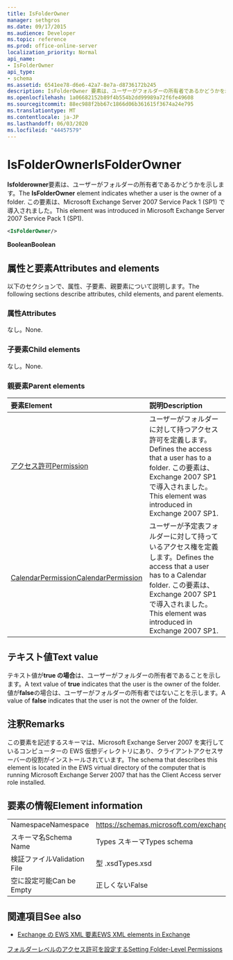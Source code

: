 ```yaml
---
title: IsFolderOwner
manager: sethgros
ms.date: 09/17/2015
ms.audience: Developer
ms.topic: reference
ms.prod: office-online-server
localization_priority: Normal
api_name:
- IsFolderOwner
api_type:
- schema
ms.assetid: 6541ee78-d6e6-42a7-8e7a-d8736172b245
description: IsFolderOwner 要素は、ユーザーがフォルダーの所有者であるかどうかを示します。 この要素は、Microsoft Exchange Server 2007 Service Pack 1 (SP1) で導入されました。
ms.openlocfilehash: 1a06682152b89f4b554b2dd99989a72f6fe49608
ms.sourcegitcommit: 88ec988f2bb67c1866d06b361615f3674a24e795
ms.translationtype: MT
ms.contentlocale: ja-JP
ms.lasthandoff: 06/03/2020
ms.locfileid: "44457579"
---
```

# <a name="isfolderowner"></a><span data-ttu-id="3f3cd-104">IsFolderOwner</span><span class="sxs-lookup"><span data-stu-id="3f3cd-104">IsFolderOwner</span></span>

<span data-ttu-id="3f3cd-105">**Isfolderowner**要素は、ユーザーがフォルダーの所有者であるかどうかを示します。</span><span class="sxs-lookup"><span data-stu-id="3f3cd-105">The **IsFolderOwner** element indicates whether a user is the owner of a folder.</span></span> <span data-ttu-id="3f3cd-106">この要素は、Microsoft Exchange Server 2007 Service Pack 1 (SP1) で導入されました。</span><span class="sxs-lookup"><span data-stu-id="3f3cd-106">This element was introduced in Microsoft Exchange Server 2007 Service Pack 1 (SP1).</span></span> 
  
```xml
<IsFolderOwner/>
```

 <span data-ttu-id="3f3cd-107">**Boolean**</span><span class="sxs-lookup"><span data-stu-id="3f3cd-107">**Boolean**</span></span>
## <a name="attributes-and-elements"></a><span data-ttu-id="3f3cd-108">属性と要素</span><span class="sxs-lookup"><span data-stu-id="3f3cd-108">Attributes and elements</span></span>

<span data-ttu-id="3f3cd-109">以下のセクションで、属性、子要素、親要素について説明します。</span><span class="sxs-lookup"><span data-stu-id="3f3cd-109">The following sections describe attributes, child elements, and parent elements.</span></span>
  
### <a name="attributes"></a><span data-ttu-id="3f3cd-110">属性</span><span class="sxs-lookup"><span data-stu-id="3f3cd-110">Attributes</span></span>

<span data-ttu-id="3f3cd-111">なし。</span><span class="sxs-lookup"><span data-stu-id="3f3cd-111">None.</span></span>
  
### <a name="child-elements"></a><span data-ttu-id="3f3cd-112">子要素</span><span class="sxs-lookup"><span data-stu-id="3f3cd-112">Child elements</span></span>

<span data-ttu-id="3f3cd-113">なし。</span><span class="sxs-lookup"><span data-stu-id="3f3cd-113">None.</span></span>
  
### <a name="parent-elements"></a><span data-ttu-id="3f3cd-114">親要素</span><span class="sxs-lookup"><span data-stu-id="3f3cd-114">Parent elements</span></span>

|<span data-ttu-id="3f3cd-115">**要素**</span><span class="sxs-lookup"><span data-stu-id="3f3cd-115">**Element**</span></span>|<span data-ttu-id="3f3cd-116">**説明**</span><span class="sxs-lookup"><span data-stu-id="3f3cd-116">**Description**</span></span>|
|:-----|:-----|
|[<span data-ttu-id="3f3cd-117">アクセス許可</span><span class="sxs-lookup"><span data-stu-id="3f3cd-117">Permission</span></span>](permission.md) <br/> |<span data-ttu-id="3f3cd-118">ユーザーがフォルダーに対して持つアクセス許可を定義します。</span><span class="sxs-lookup"><span data-stu-id="3f3cd-118">Defines the access that a user has to a folder.</span></span> <span data-ttu-id="3f3cd-119">この要素は、Exchange 2007 SP1 で導入されました。</span><span class="sxs-lookup"><span data-stu-id="3f3cd-119">This element was introduced in Exchange 2007 SP1.</span></span>  <br/> |
|[<span data-ttu-id="3f3cd-120">CalendarPermission</span><span class="sxs-lookup"><span data-stu-id="3f3cd-120">CalendarPermission</span></span>](calendarpermission.md) <br/> |<span data-ttu-id="3f3cd-121">ユーザーが予定表フォルダーに対して持っているアクセス権を定義します。</span><span class="sxs-lookup"><span data-stu-id="3f3cd-121">Defines the access that a user has to a Calendar folder.</span></span> <span data-ttu-id="3f3cd-122">この要素は、Exchange 2007 SP1 で導入されました。</span><span class="sxs-lookup"><span data-stu-id="3f3cd-122">This element was introduced in Exchange 2007 SP1.</span></span>  <br/> |
   
## <a name="text-value"></a><span data-ttu-id="3f3cd-123">テキスト値</span><span class="sxs-lookup"><span data-stu-id="3f3cd-123">Text value</span></span>

<span data-ttu-id="3f3cd-124">テキスト値が**true の場合**は、ユーザーがフォルダーの所有者であることを示します。</span><span class="sxs-lookup"><span data-stu-id="3f3cd-124">A text value of **true** indicates that the user is the owner of the folder.</span></span> <span data-ttu-id="3f3cd-125">値が**false**の場合は、ユーザーがフォルダーの所有者ではないことを示します。</span><span class="sxs-lookup"><span data-stu-id="3f3cd-125">A value of **false** indicates that the user is not the owner of the folder.</span></span> 
  
## <a name="remarks"></a><span data-ttu-id="3f3cd-126">注釈</span><span class="sxs-lookup"><span data-stu-id="3f3cd-126">Remarks</span></span>

<span data-ttu-id="3f3cd-127">この要素を記述するスキーマは、Microsoft Exchange Server 2007 を実行しているコンピューターの EWS 仮想ディレクトリにあり、クライアントアクセスサーバーの役割がインストールされています。</span><span class="sxs-lookup"><span data-stu-id="3f3cd-127">The schema that describes this element is located in the EWS virtual directory of the computer that is running Microsoft Exchange Server 2007 that has the Client Access server role installed.</span></span>
  
## <a name="element-information"></a><span data-ttu-id="3f3cd-128">要素の情報</span><span class="sxs-lookup"><span data-stu-id="3f3cd-128">Element information</span></span>

|||
|:-----|:-----|
|<span data-ttu-id="3f3cd-129">Namespace</span><span class="sxs-lookup"><span data-stu-id="3f3cd-129">Namespace</span></span>  <br/> |https://schemas.microsoft.com/exchange/services/2006/types  <br/> |
|<span data-ttu-id="3f3cd-130">スキーマ名</span><span class="sxs-lookup"><span data-stu-id="3f3cd-130">Schema Name</span></span>  <br/> |<span data-ttu-id="3f3cd-131">Types スキーマ</span><span class="sxs-lookup"><span data-stu-id="3f3cd-131">Types schema</span></span>  <br/> |
|<span data-ttu-id="3f3cd-132">検証ファイル</span><span class="sxs-lookup"><span data-stu-id="3f3cd-132">Validation File</span></span>  <br/> |<span data-ttu-id="3f3cd-133">型 .xsd</span><span class="sxs-lookup"><span data-stu-id="3f3cd-133">Types.xsd</span></span>  <br/> |
|<span data-ttu-id="3f3cd-134">空に設定可能</span><span class="sxs-lookup"><span data-stu-id="3f3cd-134">Can be Empty</span></span>  <br/> |<span data-ttu-id="3f3cd-135">正しくない</span><span class="sxs-lookup"><span data-stu-id="3f3cd-135">False</span></span>  <br/> |
   
## <a name="see-also"></a><span data-ttu-id="3f3cd-136">関連項目</span><span class="sxs-lookup"><span data-stu-id="3f3cd-136">See also</span></span>



- [<span data-ttu-id="3f3cd-137">Exchange の EWS XML 要素</span><span class="sxs-lookup"><span data-stu-id="3f3cd-137">EWS XML elements in Exchange</span></span>](ews-xml-elements-in-exchange.md)


[<span data-ttu-id="3f3cd-138">フォルダーレベルのアクセス許可を設定する</span><span class="sxs-lookup"><span data-stu-id="3f3cd-138">Setting Folder-Level Permissions</span></span>](https://msdn.microsoft.com/library/c7530e86-5112-401c-b10a-9c054ae59f07%28Office.15%29.aspx)

